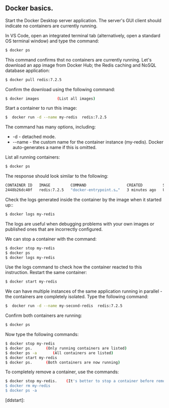 ## Docker basics.

Start the Docker Desktop server application. The server's GUI client should indicate no containers are currently running. 

In VS Code, open an integrated terminal tab (alternatively, open a standard OS terminal window) and type the command:
~~~bash
$ docker ps
~~~
This command confirms thst no containers are currently running. Let's download an app image from Docker Hub; the Redis caching and NoSQL database application:
~~~bash
$ docker pull redis:7.2.5 
~~~
Confirm the download using the following command:
~~~bash
$ docker images        (List all images)
~~~
Start a container to run this image:
~~~bash
$  docker run -d --name my-redis  redis:7.2.5 
~~~
The command has many options, including:
+ -d - detached mode.
+ --name - the custom name for the container instance (my-redis). Docker auto-generates a name if this is omitted.

List all running containers:
~~~bash
$ docker ps
~~~
The response should look similar to the following:
~~~bash
CONTAINER ID   IMAGE         COMMAND                  CREATED         STATUS         PORTS      NAMES
2448b26dc40f   redis:7.2.5   "docker-entrypoint.s…"   3 minutes ago   Up 3 minutes   6379/tcp   my-redis
~~~
Check the logs generated inside the container by the image when it started up::
~~~bash
$ docker logs my-redis
~~~
The logs are useful when debugging problems with your own images or published ones that are incorrectly configured.

We can stop a container with the command:
~~~bash
$ docker stop my-redis
$ docker ps
$ docker logs my-redis
~~~
Use the logs command to check how the container reacted to this instruction. Restart the same container:
~~~bash
$ docker start my-redis
~~~
We can have multiple instances of the same application running in parallel - the containers are completely isolated. Type the following command:
~~~bash
$  docker run -d --name my-second-redis  redis:7.2.5 
~~~
Confirm both containers are running:
~~~bash
$ docker ps
~~~
Now type the following commands:
~~~bash
$ docker stop my-redis
$ docker ps.      (Only running containers are listed)
$ docker ps -a       (All containers are listed)
$ docker start my-redis
$ docker ps.      (Both containers are now running)
~~~
To completely remove a container, use the commands:
~~~bash
$ docker stop my-redis.    (It's better to stop a container before removing it)
$ docker rm my-redis
$ docker ps -a
~~~

[ddstart]: 